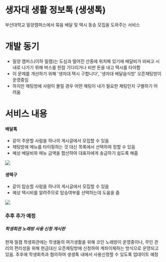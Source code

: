 # 생자대 생활 정보톡 (생생톡)

부산대학교 밀양캠퍼스에서 묶음 배달 및 택시 동승 모집을 도와주는 서비스

# 개발 동기
- 밀양 캠퍼스(이하 밀캠)는 도심과 떨어진 산중에 위치해 있기에 배달비가 비싸고 시내로 나가기 위해 버스를 한참 기다리거나 비싼 돈을 내고 택시를 타야함
- 이 문제를 개선하기 위해 '생자대 택시 구합니다', '생자대 배달음식방' 오픈채팅방이 운영중임
- 하지만 채팅방에 사람이 몰릴 경우 어떤 채팅이 내가 필요한 채팅인지 구별하기 어려움

# 서비스 내용
#### 배달톡
- 같이 주문할 사람을 하나의 게시글에서 모집할 수 있음
- 채팅방에 메뉴를 타이핑하는 것 대신 목록에서 선택하여 정할 수 있음
- 예상 배달비와 메뉴 금액을 합산하여 대표자에게 송금하기 쉽도록 해줌
<img src="https://user-images.githubusercontent.com/58040852/212476910-9d779b4e-d590-486e-9139-7797aa99fcd4.png">


#### 생택구
- 같이 탑승할 사람을 하나의 게시글에서 모집할 수 있음
- 예상 택시비를 알려주므로 탑승여부를 선택하는데 도움을 줌
<img src="https://user-images.githubusercontent.com/58040852/212476911-705d9dba-f079-4e41-a626-6ee2aad1d18b.png">

### 추후 추가 예정
##### 학생회관 노래방 사용 신청 게시판

현재 밀캠 학생회관에는 학생들의 여가생활을 위해 코인 노래방이 운영중이나, 무인 관리의 편리성을 위해 현금대신 오픈채팅방에 신청하여 계좌이체하는 방식으로 운영되고 있음.
추후에 학생회측과 협의하여 생생톡 내에서 사용신청할 수 있도록 업데이트 예정
